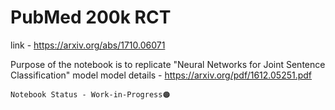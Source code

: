 # PubMed 200k RCT
link - https://arxiv.org/abs/1710.06071

Purpose of the notebook is to replicate "Neural Networks for Joint Sentence Classification" model
model details - https://arxiv.org/pdf/1612.05251.pdf

`Notebook Status - Work-in-Progress🟠`
